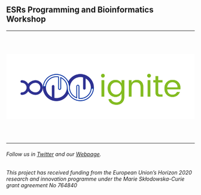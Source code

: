 
## ESRs Programming and Bioinformatics Workshop 
---
<br />
<br />

![](./assets/igni2.jpg)

<br />
<br />

---

###### Follow us in [Twitter](https://twitter.com/itn_ignite) and our [Webpage](http://www.itn-ignite.eu/). 

###### This project has received funding from the European Union’s Horizon 2020 research and innovation programme under the Marie Skłodowska-Curie grant agreement No 764840

